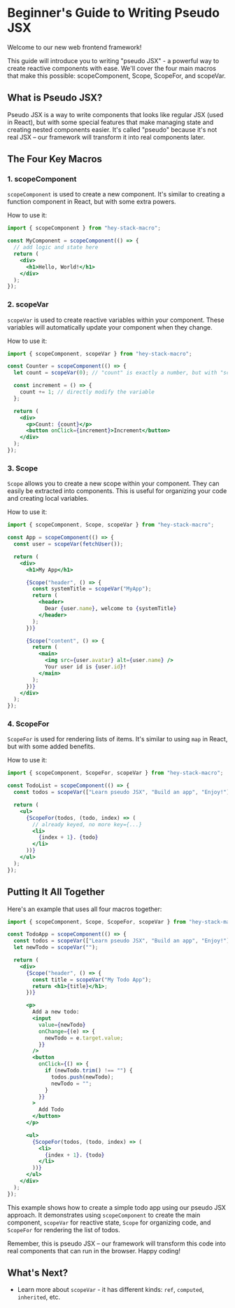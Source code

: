 # Beginner's Guide to Writing Pseudo JSX

Welcome to our new web frontend framework!

This guide will introduce you to writing "pseudo JSX" - a powerful way to create reactive components with ease. We'll cover the four main macros that make this possible: scopeComponent, Scope, ScopeFor, and scopeVar.

## What is Pseudo JSX?

Pseudo JSX is a way to write components that looks like regular JSX (used in React), but with some special features that make managing state and creating nested components easier. It's called "pseudo" because it's not real JSX – our framework will transform it into real components later.

## The Four Key Macros

### 1. scopeComponent

`scopeComponent` is used to create a new component. It's similar to creating a function component in React, but with some extra powers.

How to use it:

```jsx
import { scopeComponent } from "hey-stack-macro";

const MyComponent = scopeComponent(() => {
  // add logic and state here
  return (
    <div>
      <h1>Hello, World!</h1>
    </div>
  );
});
```

### 2. scopeVar

`scopeVar` is used to create reactive variables within your component. These variables will automatically update your component when they change.

How to use it:

```jsx
import { scopeComponent, scopeVar } from "hey-stack-macro";

const Counter = scopeComponent(() => {
  let count = scopeVar(0); // "count" is exactly a number, but with "scopeVar" it's reactive

  const increment = () => {
    count += 1; // directly modify the variable
  };

  return (
    <div>
      <p>Count: {count}</p>
      <button onClick={increment}>Increment</button>
    </div>
  );
});
```

### 3. Scope

`Scope` allows you to create a new scope within your component. They can easily be extracted into components. This is useful for organizing your code and creating local variables.

How to use it:

```jsx
import { scopeComponent, Scope, scopeVar } from "hey-stack-macro";

const App = scopeComponent(() => {
  const user = scopeVar(fetchUser());

  return (
    <div>
      <h1>My App</h1>

      {Scope("header", () => {
        const systemTitle = scopeVar("MyApp");
        return (
          <header>
            Dear {user.name}, welcome to {systemTitle}
          </header>
        );
      })}

      {Scope("content", () => {
        return (
          <main>
            <img src={user.avatar} alt={user.name} />
            Your user id is {user.id}!
          </main>
        );
      })}
    </div>
  );
});
```

### 4. ScopeFor

`ScopeFor` is used for rendering lists of items. It's similar to using `map` in React, but with some added benefits.

How to use it:

```jsx
import { scopeComponent, ScopeFor, scopeVar } from "hey-stack-macro";

const TodoList = scopeComponent(() => {
  const todos = scopeVar(["Learn pseudo JSX", "Build an app", "Enjoy!"]);

  return (
    <ul>
      {ScopeFor(todos, (todo, index) => (
        // already keyed, no more key={...}
        <li>
          {index + 1}. {todo}
        </li>
      ))}
    </ul>
  );
});
```

## Putting It All Together

Here's an example that uses all four macros together:

```jsx
import { scopeComponent, Scope, ScopeFor, scopeVar } from "hey-stack-macro";

const TodoApp = scopeComponent(() => {
  const todos = scopeVar(["Learn pseudo JSX", "Build an app", "Enjoy!"]);
  let newTodo = scopeVar("");

  return (
    <div>
      {Scope("header", () => {
        const title = scopeVar("My Todo App");
        return <h1>{title}</h1>;
      })}

      <p>
        Add a new todo:
        <input
          value={newTodo}
          onChange={(e) => {
            newTodo = e.target.value;
          }}
        />
        <button
          onClick={() => {
            if (newTodo.trim() !== "") {
              todos.push(newTodo);
              newTodo = "";
            }
          }}
        >
          Add Todo
        </button>
      </p>

      <ul>
        {ScopeFor(todos, (todo, index) => (
          <li>
            {index + 1}. {todo}
          </li>
        ))}
      </ul>
    </div>
  );
});
```

This example shows how to create a simple todo app using our pseudo JSX approach. It demonstrates using `scopeComponent` to create the main component, `scopeVar` for reactive state, `Scope` for organizing code, and `ScopeFor` for rendering the list of todos.

Remember, this is pseudo JSX – our framework will transform this code into real components that can run in the browser. Happy coding!

## What's Next?

- Learn more about `scopeVar` - it has different kinds: `ref`, `computed`, `inherited`, etc.
